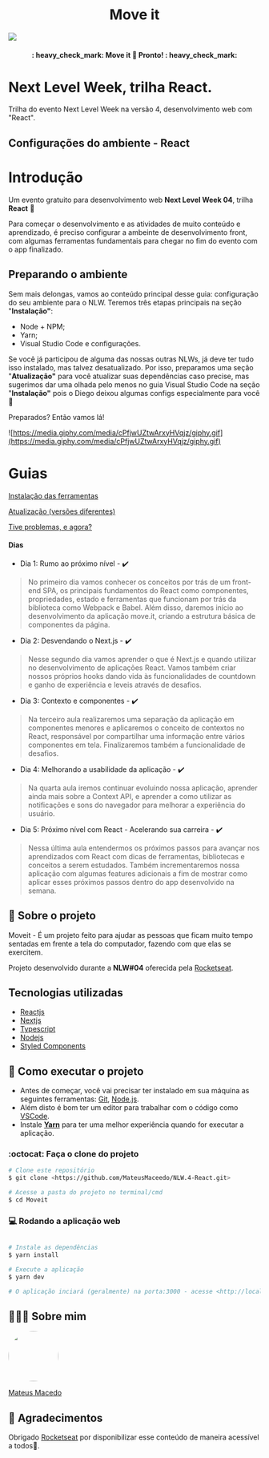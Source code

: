 <h1 align="center">Move it</h1>

<img src="https://github.com/MateusMaceedo/NLW.4-React/blob/main/public/icons/mateusavatar.PNG"/>

<h4 align = "center"> 
	: heavy_check_mark: Move it 🚀 Pronto! : heavy_check_mark:
</h4>

# Next Level Week, trilha React.

Trilha do evento Next Level Week na versão 4, desenvolvimento web com "React".

## Configurações do ambiente - React

# Introdução

Um evento gratuito para desenvolvimento web **Next Level Week 04**, trilha **React** 🚀

Para começar o desenvolvimento e as atividades de muito conteúdo e aprendizado, é preciso configurar a ambeinte de desenvolvimento front, com algumas ferramentas fundamentais para chegar no fim do evento com o app finalizado.

## Preparando o ambiente

Sem mais delongas, vamos ao conteúdo principal desse guia: configuração do seu ambiente para o NLW. Teremos três etapas principais na seção "**Instalação"**:

- Node + NPM;
- Yarn;
- Visual Studio Code e configurações.

Se você já participou de alguma das nossas outras NLWs, já deve ter tudo isso instalado, mas talvez desatualizado. Por isso, preparamos uma seção "**Atualização"** para você atualizar suas dependências caso precise, mas sugerimos dar uma olhada pelo menos no guia Visual Studio Code na seção "**Instalação"** pois o Diego deixou algumas configs especialmente para você 💜

Preparados? Então vamos lá!

![https://media.giphy.com/media/cPfjwUZtwArxyHVqjz/giphy.gif](https://media.giphy.com/media/cPfjwUZtwArxyHVqjz/giphy.gif)

# Guias

[Instalação das ferramentas](https://www.notion.so/Instala-o-das-ferramentas-1c09af201b4b49c5bf1678842a96d9ab)

[Atualização (versões diferentes)](https://www.notion.so/Atualiza-o-vers-es-diferentes-637ffc1d753a4d24a06c036710cff6b7)

[Tive problemas, e agora?](https://www.notion.so/Tive-problemas-e-agora-eec45ace41da4ffd83ff6c33da50d8b3)

#### Dias
- Dia 1: Rumo ao próximo nível - :heavy_check_mark:
>No primeiro dia vamos conhecer os conceitos por trás de um front-end SPA, os principais fundamentos do React como componentes, propriedades, estado e ferramentas que funcionam por trás da biblioteca como Webpack e Babel. Além disso, daremos início ao desenvolvimento da aplicação move.it, criando a estrutura básica de componentes da página.

- Dia 2: Desvendando o Next.js - :heavy_check_mark:
>Nesse segundo dia vamos aprender o que é Next.js e quando utilizar no desenvolvimento de aplicações React. Vamos também criar nossos próprios hooks dando vida às funcionalidades de countdown e ganho de experiência e leveis através de desafios.

- Dia 3: Contexto e componentes  - :heavy_check_mark:
>Na terceiro aula realizaremos uma separação da aplicação em componentes menores e aplicaremos o conceito de contextos no React, responsável por compartilhar uma informação entre vários componentes em tela. Finalizaremos também a funcionalidade de desafios.

- Dia 4: Melhorando a usabilidade da aplicação  - :heavy_check_mark:
>Na quarta aula iremos continuar evoluindo nossa aplicação, aprender ainda mais sobre a Context API, e aprender a como utilizar as notificações e sons do navegador para melhorar a experiência do usuário.

- Dia 5: Próximo nível com React - Acelerando sua carreira  - :heavy_check_mark:
>Nessa última aula entendermos os próximos passos para avançar nos aprendizados com React com dicas de ferramentas, bibliotecas e conceitos a serem estudados. Também incrementaremos nossa aplicação com algumas features adicionais a fim de mostrar como aplicar esses próximos passos dentro do app desenvolvido na semana.


## 💬 Sobre o projeto
Moveit - É um projeto feito para ajudar as pessoas que ficam muito tempo sentadas em frente a tela do computador, fazendo com que elas se exercitem.

Projeto desenvolvido durante a **NLW#04** oferecida pela [Rocketseat](https://rocketseat.com.br).

## Tecnologias utilizadas
* [Reactjs](https://pt-br.reactjs.org)
* [Nextjs](https://nextjs.org)
* [Typescript](https://www.typescriptlang.org/)
* [Nodejs](https://nodejs.org/en/)
* [Styled Components](https://styled-components.com/)

## 🚀 Como executar o projeto

- Antes de começar, você vai precisar ter instalado em sua máquina as seguintes ferramentas: [Git](https://git-scm.com), [Node.js](https://nodejs.org/en/).
- Além disto é bom ter um editor para trabalhar com o código como [VSCode](https://code.visualstudio.com/).
- Instale **[Yarn](https://yarnpkg.com/)** para ter uma melhor experiência quando for executar a aplicação.

### :octocat: Faça o clone do projeto

```bash
# Clone este repositório
$ git clone <https://github.com/MateusMaceedo/NLW.4-React.git>

# Acesse a pasta do projeto no terminal/cmd
$ cd Moveit

```


### 💻 Rodando a aplicação web
```bash

# Instale as dependências
$ yarn install

# Execute a aplicação
$ yarn dev

# O aplicação inciará (geralmente) na porta:3000 - acesse <http://localhost:3000>
```

## 👨🏻‍🚀 Sobre mim
<a href="https://www.linkedin.com/in/mateus-macedo-937a32163/">
 <img style="border-radius:50%" width="100px; "src="https://avatars.githubusercontent.com/u/63172367?s=460&u=11fd26ea8a7f5663d7707d7ef254e4f8bfca1b05&v=4"/>
 <p>Mateus Macedo</p>
</a>

## 💜 Agradecimentos
Obrigado [Rocketseat](https://rocketseat.com.br) por disponibilizar esse conteúdo de maneira acessível a todos🚀.
